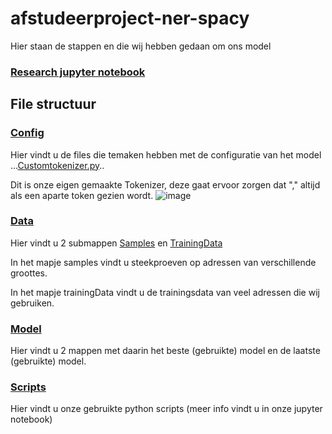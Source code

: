 # afstudeerproject-ner-spacy
Hier staan de stappen en die wij hebben gedaan om ons model
### [Research jupyter notebook](research.ipynb)



## File structuur
### [Config](config)
Hier vindt u de files die temaken hebben met de configuratie van het model
...[Customtokenizer.py](config/CustomTokenizer.py)..

Dit is onze eigen gemaakte Tokenizer, deze gaat ervoor zorgen dat "," altijd als een aparte token gezien wordt.
![image](https://user-images.githubusercontent.com/43540060/156184112-2586d7ab-17ef-4def-a459-ad47cc875532.png)

### [Data](data)
Hier vindt u 2 submappen [Samples](samples) en [TrainingData](trainingData)

In het mapje samples vindt u steekproeven op adressen van verschillende groottes.

In het mapje trainingData vindt u de trainingsdata van veel adressen die wij gebruiken.

### [Model](model)
Hier vindt u 2 mappen met daarin het beste (gebruikte) model en de laatste (gebruikte) model.  

### [Scripts](scripts)
Hier vindt u onze gebruikte python scripts (meer info vindt u in onze jupyter notebook)

